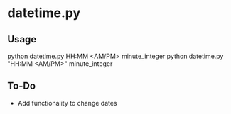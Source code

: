 # datetime.py

## Usage
python datetime.py HH:MM <AM/PM> minute_integer
python datetime.py "HH:MM <AM/PM>" minute_integer

## To-Do
- Add functionality to change dates

